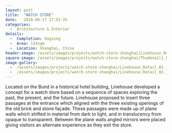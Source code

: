 ```yaml
---
layout: post
title:  "WATCH STORE"
date:   2018-09-17 17:55:35
categories:
  -  Architecture & Interior
details:
  -  Completion: Ongoing
  -  Area: 134sqm
  -  Location: Shanghai, China
header-image: /assets/images/projects/watch-store-shanghai/Linehouse_Retail_01.jpg
square-image: /assets/images/projects/watch-store-shanghai/Thumbnail1_Linehouse_Retail_01.jpg
image-gallery:
  -  /assets/images/projects/watch-store-shanghai/Linehouse_Retail_01.jpg
  -  /assets/images/projects/watch-store-shanghai/Linehouse_Retail_02.jpg
---
```

Located on the Bund in a historical hotel building, Linehouse developed a concept for a watch store based on a sequence of spaces exploring the past, the present, and the future. Linehouse proposed to insert three passages at the entrance which aligned with the three existing openings of the old brick and stone façade. These passages were made up of plane walls which shifted in material from dark to light, and in translucency from opaque to transparent. Between the plane walls angled mirrors were placed giving visitors an alternate experience as they exit the store.